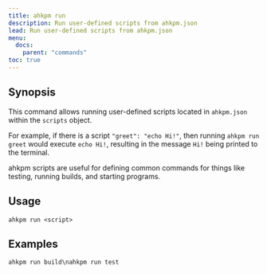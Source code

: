 ```yaml
---
title: ahkpm run
description: Run user-defined scripts from ahkpm.json
lead: Run user-defined scripts from ahkpm.json
menu:
  docs:
    parent: "commands"
toc: true
---
```

## Synopsis

This command allows running user-defined scripts located in `ahkpm.json` within
the `scripts` object.

For example, if there is a script `"greet": "echo Hi!"`, then running
`ahkpm run greet` would execute `echo Hi!`, resulting in the message `Hi!`
being printed to the terminal.

ahkpm scripts are useful for defining common commands for things like testing,
running builds, and starting programs.

## Usage

```text
ahkpm run <script>
```

## Examples

```text
ahkpm run build\nahkpm run test
```

